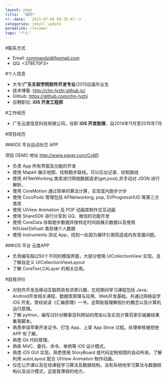 ```yaml
---
layout: page
title:  "简历"
<!--date:   2015-07-08 09:35:47-->
categories: jekyll update
permalink: /resume/
tags: "个人"
---
```


<!--#刘一智-->

#联系方式
- Email: commandzi@foxmail.com
- QQ: <378E70F3>

#个人信息
<!--- **刘一智**/男/1992-->
- 大专/**广东东软学院软件开发专业**/2015应届毕业生
- 技术博客: <http://chn-lyzhi.github.io/>
- Github: <https://github.com/chn-lyzhi>
- 应聘职位: **iOS 开发工程师**

#工作经历

- 广东云度信息科技有限公司。任职 **iOS 开发助理**，自2014年11月至2015年7月

#项目经历

###iOS 平台运动社交 APP

项目 DEMO 地址 <http://www.pgyer.com/CvM1>

* 负责 App 所有界面及功能的开发
* 使用 Mapkit 展示地图、绘制跑步路线。可以后台记录、绘制路线
* 使用 AFNetWorking 类库进行网络数据请求(get,post),并手动对 JSON 进行解析。
* 使用 CoreMotion 通过简单的算法计算，实现室内跑步计步
* 使用 CocoPods 管理包括 AFNetworking, pop, SVProgressHUD 等第三方类库
* 使用 UIView Animation 及 POP 动画库制作交互动画
* 使用 ShareSDK 进行分享到 QQ、微信的功能开发
* 使用 CoreData 存取跑步数据并按特定时间段展示数据以及使用 NSUserDefualt 类存储个人数据
* 使用 Instruments 测试 App，找到一处因为循环引用而造成内存泄漏问题。

###iOS 平台 云度APP

* 负责编写超过50个不同的模版界面，大部分使用 UICollectionView 实现。且了解自定义 UICollectionViewLayout
* 了解 CoreText,CALayer 的相关应用。

<!--项目总结：
-->

#自我评价

* 对软件开发及移动互联网具有浓厚兴趣，在校期间学习课程包括 Java、Android开发相关课程、数据库原理与应用、Web开发基础。并通过网络自学 iOS 开发。曾经阅读《汇编原理》一书，这帮助我理解指针的概念以及计算机运行原理。
* 了解 python，编写过针对糗事百科网站的爬虫以及实现计算百家乐输赢结果集等脚本。
* 熟悉申请苹果开发证书、打包 App、上架 App Stroe 过程。处理审核被拒绝 APP 有了解。
* 熟悉 Git 代码管理。
* 熟练 MVC、委托、命令、单例等 iOS 设计模式。
* 熟悉 iOS GUI 实现。熟悉使用 StoryBoard 或代码定制视图的自动布局，了解利用 autoLayout 配合 UIView Animation 制作动画。
* 仅在公开课以及在线课程学习算法及数据结构，没有系统地学习算法与数据结构以及设计模式，这是我薄弱的地方。